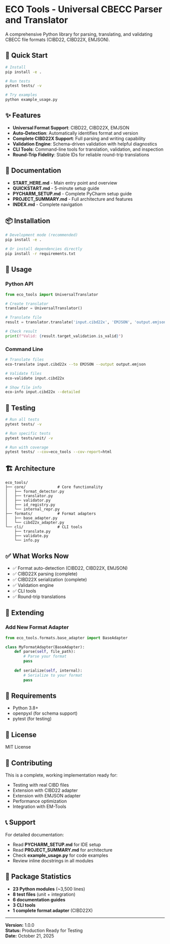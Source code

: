 # ECO Tools - Universal CBECC Parser and Translator

A comprehensive Python library for parsing, translating, and validating CBECC file formats (CIBD22, CIBD22X, EMJSON).

## 🚀 Quick Start

```bash
# Install
pip install -e .

# Run tests
pytest tests/ -v

# Try examples
python example_usage.py
```

## ✨ Features

- **Universal Format Support**: CIBD22, CIBD22X, EMJSON
- **Auto-Detection**: Automatically identifies format and version
- **Complete CIBD22X Support**: Full parsing and writing capability
- **Validation Engine**: Schema-driven validation with helpful diagnostics
- **CLI Tools**: Command-line tools for translation, validation, and inspection
- **Round-Trip Fidelity**: Stable IDs for reliable round-trip translations

## 📖 Documentation

- **START_HERE.md** - Main entry point and overview
- **QUICKSTART.md** - 5-minute setup guide
- **PYCHARM_SETUP.md** - Complete PyCharm setup guide
- **PROJECT_SUMMARY.md** - Full architecture and features
- **INDEX.md** - Complete navigation

## 📦 Installation

```bash
# Development mode (recommended)
pip install -e .

# Or install dependencies directly
pip install -r requirements.txt
```

## 🎯 Usage

### Python API

```python
from eco_tools import UniversalTranslator

# Create translator
translator = UniversalTranslator()

# Translate file
result = translator.translate('input.cibd22x', 'EMJSON', 'output.emjson')

# Check result
print(f"Valid: {result.target_validation.is_valid}")
```

### Command Line

```bash
# Translate files
eco-translate input.cibd22x --to EMJSON --output output.emjson

# Validate files
eco-validate input.cibd22x

# Show file info
eco-info input.cibd22x --detailed
```

## 🧪 Testing

```bash
# Run all tests
pytest tests/ -v

# Run specific tests
pytest tests/unit/ -v

# Run with coverage
pytest tests/ --cov=eco_tools --cov-report=html
```

## 🏗️ Architecture

```
eco_tools/
├── core/              # Core functionality
│   ├── format_detector.py
│   ├── translator.py
│   ├── validator.py
│   ├── id_registry.py
│   └── internal_repr.py
├── formats/           # Format adapters
│   ├── base_adapter.py
│   └── cibd22x_adapter.py
└── cli/               # CLI tools
    ├── translate.py
    ├── validate.py
    └── info.py
```

## ✅ What Works Now

- ✅ Format auto-detection (CIBD22, CIBD22X, EMJSON)
- ✅ CIBD22X parsing (complete)
- ✅ CIBD22X serialization (complete)
- ✅ Validation engine
- ✅ CLI tools
- ✅ Round-trip translations

## 🔧 Extending

### Add New Format Adapter

```python
from eco_tools.formats.base_adapter import BaseAdapter

class MyFormatAdapter(BaseAdapter):
    def parse(self, file_path):
        # Parse your format
        pass
    
    def serialize(self, internal):
        # Serialize to your format
        pass
```

## 📝 Requirements

- Python 3.8+
- openpyxl (for schema support)
- pytest (for testing)

## 📄 License

MIT License

## 🤝 Contributing

This is a complete, working implementation ready for:
- Testing with real CIBD files
- Extension with CIBD22 adapter
- Extension with EMJSON adapter
- Performance optimization
- Integration with EM-Tools

## 📞 Support

For detailed documentation:
- Read **PYCHARM_SETUP.md** for IDE setup
- Read **PROJECT_SUMMARY.md** for architecture
- Check **example_usage.py** for code examples
- Review inline docstrings in all modules

## 🎉 Package Statistics

- **23 Python modules** (~3,500 lines)
- **8 test files** (unit + integration)
- **6 documentation guides**
- **3 CLI tools**
- **1 complete format adapter** (CIBD22X)

---

**Version:** 1.0.0  
**Status:** Production Ready for Testing  
**Date:** October 21, 2025
